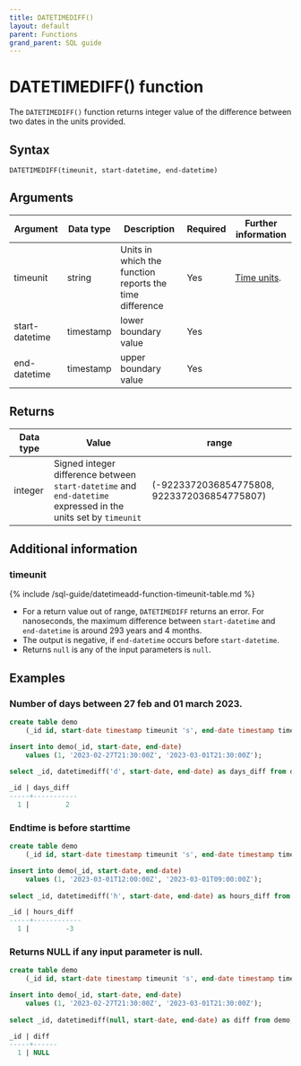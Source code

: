 ```yaml
---
title: DATETIMEDIFF()
layout: default
parent: Functions
grand_parent: SQL guide
---
```


# DATETIMEDIFF() function

The `DATETIMEDIFF()` function returns integer value of the difference between two dates in the units provided.

## Syntax

```
DATETIMEDIFF(timeunit, start-datetime, end-datetime)
```

## Arguments

| Argument | Data type | Description | Required | Further information |
|---|---|---|---|---|
| timeunit | string | Units in which the function reports the time difference | Yes | [Time units](#timeunit). |
| start-datetime | timestamp | lower boundary value | Yes | |
| end-datetime | timestamp | upper boundary value | Yes | |


## Returns

| Data type | Value | range |
|---|---|---|
| integer | Signed integer difference between `start-datetime` and `end-datetime` expressed in the units set by `timeunit` | (-9223372036854775808, 9223372036854775807) |

## Additional information

### timeunit

{% include /sql-guide/datetimeadd-function-timeunit-table.md %}

- For a return value out of range, `DATETIMEDIFF` returns an error. For nanoseconds, the maximum difference between `start-datetime` and `end-datetime` is around 293 years and 4 months.
- The output is negative, if `end-datetime` occurs before `start-datetime`.
- Returns `null` is any of the input parameters is `null`.

## Examples

### Number of days between 27 feb and 01 march 2023.

```sql
create table demo 
    (_id id, start-date timestamp timeunit 's', end-date timestamp timeunit 's');

insert into demo(_id, start-date, end-date)
    values (1, '2023-02-27T21:30:00Z', '2023-03-01T21:30:00Z');
    
select _id, datetimediff('d', start-date, end-date) as days_diff from demo;

_id | days_diff
-----+-----------
  1 |         2
```

### Endtime is before starttime

```sql
create table demo 
    (_id id, start-date timestamp timeunit 's', end-date timestamp timeunit 's');

insert into demo(_id, start-date, end-date)
    values (1, '2023-03-01T12:00:00Z', '2023-03-01T09:00:00Z');
    
select _id, datetimediff('h', start-date, end-date) as hours_diff from demo;

_id | hours_diff
-----+------------
  1 |         -3
```

### Returns NULL if any input parameter is null.

```sql
create table demo 
    (_id id, start-date timestamp timeunit 's', end-date timestamp timeunit 's');

insert into demo(_id, start-date, end-date)
    values (1, '2023-02-27T21:30:00Z', '2023-03-01T21:30:00Z');
    
select _id, datetimediff(null, start-date, end-date) as diff from demo;

_id | diff
-----+------
  1 | NULL
```
